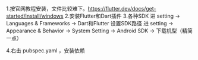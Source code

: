 1.按官网教程安装，文件比较难下。https://flutter.dev/docs/get-started/install/windows
2.安装Flutter和Dart插件
3.各种SDK
  进 setting -> Languages & Frameworks -> Dart和Flutter 设置SDK路径
  进 setting -> Appearance & Behavior -> System Setting -> Android SDK -> 下载机型（精简一点）

4.右击 pubspec.yaml ，安装依赖
		